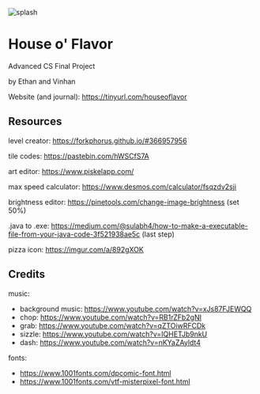 ![splash](https://i.imgur.com/xk8pmfz.png)
# House o' Flavor
Advanced CS Final Project

by Ethan and Vinhan


Website (and journal): https://tinyurl.com/houseoflavor

## Resources
level creator: https://forkphorus.github.io/#366957956

tile codes: https://pastebin.com/hWSCfS7A

art editor: https://www.piskelapp.com/

max speed calculator: https://www.desmos.com/calculator/fsqzdv2sji

brightness editor: https://pinetools.com/change-image-brightness (set 50%)

.java to .exe: https://medium.com/@sulabh4/how-to-make-a-executable-file-from-your-java-code-3f521938ae5c (last step)

pizza icon: https://imgur.com/a/892gXOK

## Credits
music:
- background music: https://www.youtube.com/watch?v=xJs87FJEWQQ
- chop: https://www.youtube.com/watch?v=RB1rZFb2gNI
- grab: https://www.youtube.com/watch?v=qZTOiwRFCDk
- sizzle: https://www.youtube.com/watch?v=IQHETJb9nkU
- dash: https://www.youtube.com/watch?v=nKYaZAyldt4

fonts: 
- https://www.1001fonts.com/dpcomic-font.html
- https://www.1001fonts.com/vtf-misterpixel-font.html
